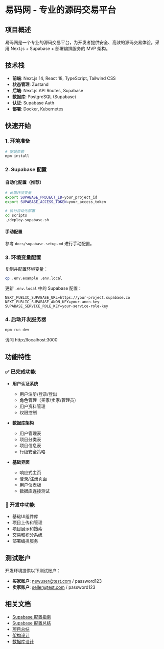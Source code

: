 # 易码网 - 专业的源码交易平台

## 项目概述

易码网是一个专业的源码交易平台，为开发者提供安全、高效的源码交易体验。采用 Next.js + Supabase + 部署编排服务的 MVP 架构。

## 技术栈

- **前端**: Next.js 14, React 18, TypeScript, Tailwind CSS
- **状态管理**: Zustand
- **后端**: Next.js API Routes, Supabase
- **数据库**: PostgreSQL (Supabase)
- **认证**: Supabase Auth
- **部署**: Docker, Kubernetes

## 快速开始

### 1. 环境准备

```bash
# 安装依赖
npm install
```

### 2. Supabase 配置

#### 自动化配置（推荐）
```bash
# 设置环境变量
export SUPABASE_PROJECT_ID=your_project_id
export SUPABASE_ACCESS_TOKEN=your_access_token

# 执行自动化部署
cd scripts
./deploy-supabase.sh
```

#### 手动配置
参考 `docs/supabase-setup.md` 进行手动配置。

### 3. 环境变量配置

复制并配置环境变量：
```bash
cp .env.example .env.local
```

更新 `.env.local` 中的 Supabase 配置：
```env
NEXT_PUBLIC_SUPABASE_URL=https://your-project.supabase.co
NEXT_PUBLIC_SUPABASE_ANON_KEY=your-anon-key
SUPABASE_SERVICE_ROLE_KEY=your-service-role-key
```

### 4. 启动开发服务器

```bash
npm run dev
```

访问 http://localhost:3000

## 功能特性

### ✅ 已完成功能

- **用户认证系统**
  - 用户注册/登录/登出
  - 角色管理（买家/卖家/管理员）
  - 用户资料管理
  - 权限控制

- **数据库架构**
  - 用户管理表
  - 项目分类表
  - 项目信息表
  - 行级安全策略

- **基础界面**
  - 响应式主页
  - 登录/注册页面
  - 用户仪表板
  - 数据库连接测试

### 🚧 开发中功能

- 基础UI组件库
- 项目上传和管理
- 项目展示和搜索
- 交易和积分系统
- 部署编排服务

## 测试账户

开发环境提供以下测试账户：

- **买家账户**: newuser@test.com / password123
- **卖家账户**: seller@test.com / password123

## 相关文档

- [Supabase 配置指南](docs/supabase-setup.md)
- [Supabase 配置总结](docs/supabase-configuration-summary.md)
- [项目总结](../docs/project-summary.md)
- [架构设计](../docs/architecture/mvp-architecture.md)
- [数据库设计](../docs/architecture/database-design.md)
